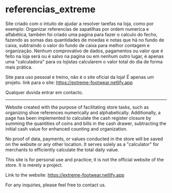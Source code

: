 # referencias_extreme
Site criado com o intuito de ajudar a resolver tarefas na loja, como por exemplo: Organizar referencias de sapatilhas por ordem numerica e alfabética, também foi criado uma pagina para fazer o calculo do fecho, fazendo as somas das quantidades de moedas e notas que há no fundo de caixa, subtraindo o valor do fundo de caixa para melhor contagem e organização. 
Nenhum comprovativo de dados, pagamentos ou valor que é feito na loja será ou é salvo na pagina ou em nenhum outro lugar, é apenas uma "calculadora" para os lojistas calcularem o valor total do dia de forma mais prática.

Site para uso pessoal e treino, não é o site oficial da loja! É apenas um projeto.
link para o site: https://extreme-footwear.netlify.app

Qualquer duvida entrar em contacto.

-------------------------------------------

Website created with the purpose of facilitating store tasks, such as organizing shoe references numerically and alphabetically. Additionally, a page has been implemented to calculate the cash register closure by summing the quantities of coins and bills in the cash drawer, subtracting the initial cash value for enhanced counting and organization.

No proof of data, payments, or values conducted in the store will be saved on the website or any other location. It serves solely as a "calculator" for merchants to efficiently calculate the total daily value.

This site is for personal use and practice; it is not the official website of the store. It is merely a project.

Link to the website: https://extreme-footwear.netlify.app

For any inquiries, please feel free to contact us.
